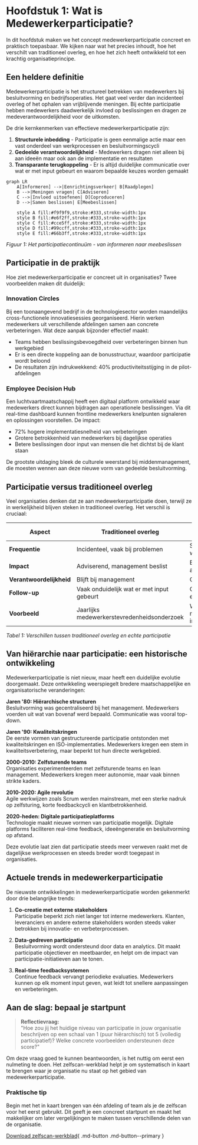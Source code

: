 # Hoofdstuk 1: Wat is Medewerkerparticipatie?

In dit hoofdstuk maken we het concept medewerkerparticipatie concreet en praktisch toepasbaar. We kijken naar wat het precies inhoudt, hoe het verschilt van traditioneel overleg, en hoe het zich heeft ontwikkeld tot een krachtig organisatieprincipe.

## Een heldere definitie

Medewerkerparticipatie is het structureel betrekken van medewerkers bij besluitvorming en bedrijfsoperaties. Het gaat veel verder dan incidenteel overleg of het ophalen van vrijblijvende meningen. Bij echte participatie hebben medewerkers daadwerkelijk invloed op beslissingen en dragen ze medeverantwoordelijkheid voor de uitkomsten.

De drie kernkenmerken van effectieve medewerkerparticipatie zijn:

1. **Structurele inbedding** - Participatie is geen eenmalige actie maar een vast onderdeel van werkprocessen en besluitvormingscycli
2. **Gedeelde verantwoordelijkheid** - Medewerkers dragen niet alleen bij aan ideeën maar ook aan de implementatie en resultaten
3. **Transparante terugkoppeling** - Er is altijd duidelijke communicatie over wat er met input gebeurt en waarom bepaalde keuzes worden gemaakt

```mermaid
graph LR
    A[Informeren] -->|Eenrichtingsverkeer| B[Raadplegen]
    B -->|Meningen vragen| C[Adviseren]
    C -->|Invloed uitoefenen| D[Coproduceren]
    D -->|Samen beslissen| E[Meebeslissen]
    
    style A fill:#f9f9f9,stroke:#333,stroke-width:1px
    style B fill:#e6f2ff,stroke:#333,stroke-width:1px
    style C fill:#cce5ff,stroke:#333,stroke-width:1px
    style D fill:#99ccff,stroke:#333,stroke-width:1px
    style E fill:#66b3ff,stroke:#333,stroke-width:1px
```

*Figuur 1: Het participatiecontinuüm - van informeren naar meebeslissen*

## Participatie in de praktijk

Hoe ziet medewerkerparticipatie er concreet uit in organisaties? Twee voorbeelden maken dit duidelijk:

### Innovation Circles

Bij een toonaangevend bedrijf in de technologiesector worden maandelijks cross-functionele innovatiesessies georganiseerd. Hierin werken medewerkers uit verschillende afdelingen samen aan concrete verbeteringen. Wat deze aanpak bijzonder effectief maakt:

- Teams hebben beslissingsbevoegdheid over verbeteringen binnen hun werkgebied
- Er is een directe koppeling aan de bonusstructuur, waardoor participatie wordt beloond
- De resultaten zijn indrukwekkend: 40% productiviteitsstijging in de pilot-afdelingen

### Employee Decision Hub

Een luchtvaartmaatschappij heeft een digitaal platform ontwikkeld waar medewerkers direct kunnen bijdragen aan operationele beslissingen. Via dit real-time dashboard kunnen frontline medewerkers knelpunten signaleren en oplossingen voorstellen. De impact:

- 72% hogere implementatiesnelheid van verbeteringen
- Grotere betrokkenheid van medewerkers bij dagelijkse operaties
- Betere beslissingen door input van mensen die het dichtst bij de klant staan

De grootste uitdaging bleek de culturele weerstand bij middenmanagement, die moesten wennen aan deze nieuwe vorm van gedeelde besluitvorming.

## Participatie versus traditioneel overleg

Veel organisaties denken dat ze aan medewerkerparticipatie doen, terwijl ze in werkelijkheid blijven steken in traditioneel overleg. Het verschil is cruciaal:

| Aspect | Traditioneel overleg | Echte medewerkerparticipatie |
|--------|----------------------|------------------------------|
| **Frequentie** | Incidenteel, vaak bij problemen | Structureel ingebed in werkprocessen |
| **Impact** | Adviserend, management beslist | Beslissend, binnen afgesproken kaders |
| **Verantwoordelijkheid** | Blijft bij management | Gedeeld eigenaarschap |
| **Follow-up** | Vaak onduidelijk wat er met input gebeurt | Concrete actiepunten met eigenaren |
| **Voorbeeld** | Jaarlijks medewerkerstevredenheidsonderzoek | Wekelijkse verbeterideeën met implementatiebevoegdheid |

*Tabel 1: Verschillen tussen traditioneel overleg en echte participatie*

## Van hiërarchie naar participatie: een historische ontwikkeling

Medewerkerparticipatie is niet nieuw, maar heeft een duidelijke evolutie doorgemaakt. Deze ontwikkeling weerspiegelt bredere maatschappelijke en organisatorische veranderingen:

**Jaren '80: Hiërarchische structuren**  
Besluitvorming was gecentraliseerd bij het management. Medewerkers voerden uit wat van bovenaf werd bepaald. Communicatie was vooral top-down.

**Jaren '90: Kwaliteitskringen**  
De eerste vormen van gestructureerde participatie ontstonden met kwaliteitskringen en ISO-implementaties. Medewerkers kregen een stem in kwaliteitsverbetering, maar beperkt tot hun directe werkgebied.

**2000-2010: Zelfsturende teams**  
Organisaties experimenteerden met zelfsturende teams en lean management. Medewerkers kregen meer autonomie, maar vaak binnen strikte kaders.

**2010-2020: Agile revolutie**  
Agile werkwijzen zoals Scrum werden mainstream, met een sterke nadruk op zelfsturing, korte feedbackcycli en klantbetrokkenheid.

**2020-heden: Digitale participatieplatforms**  
Technologie maakt nieuwe vormen van participatie mogelijk. Digitale platforms faciliteren real-time feedback, ideeëngeneratie en besluitvorming op afstand.

Deze evolutie laat zien dat participatie steeds meer verweven raakt met de dagelijkse werkprocessen en steeds breder wordt toegepast in organisaties.

## Actuele trends in medewerkerparticipatie

De nieuwste ontwikkelingen in medewerkerparticipatie worden gekenmerkt door drie belangrijke trends:

1. **Co-creatie met externe stakeholders**  
   Participatie beperkt zich niet langer tot interne medewerkers. Klanten, leveranciers en andere externe stakeholders worden steeds vaker betrokken bij innovatie- en verbeterprocessen.

2. **Data-gedreven participatie**  
   Besluitvorming wordt ondersteund door data en analytics. Dit maakt participatie objectiever en meetbaarder, en helpt om de impact van participatie-initiatieven aan te tonen.

3. **Real-time feedbacksystemen**  
   Continue feedback vervangt periodieke evaluaties. Medewerkers kunnen op elk moment input geven, wat leidt tot snellere aanpassingen en verbeteringen.

## Aan de slag: bepaal je startpunt

> **Reflectievraag:**  
> "Hoe zou jij het huidige niveau van participatie in jouw organisatie beschrijven op een schaal van 1 (puur hiërarchisch) tot 5 (volledig participatief)? Welke concrete voorbeelden ondersteunen deze score?"

Om deze vraag goed te kunnen beantwoorden, is het nuttig om eerst een nulmeting te doen. Het zelfscan-werkblad helpt je om systematisch in kaart te brengen waar je organisatie nu staat op het gebied van medewerkerparticipatie.

### Praktische tip

Begin met het in kaart brengen van één afdeling of team als je de zelfscan voor het eerst gebruikt. Dit geeft je een concreet startpunt en maakt het makkelijker om later vergelijkingen te maken tussen verschillende delen van de organisatie.

[Download zelfscan-werkblad](/hoofdstukken/zelfscan-werkblad.md){ .md-button .md-button--primary }
